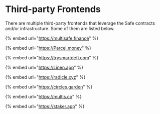 # Third-party Frontends

There are multiple third-party frontends that leverage the Safe contracts and/or infrastructure. Some of them are listed below.

{% embed url="https://multisafe.finance" %}

{% embed url="https://Parcel.money" %}

{% embed url="https://trysmartdefi.com" %}

{% embed url="https://Linen.app" %}

{% embed url="https://radicle.xyz" %}

{% embed url="https://circles.garden" %}

{% embed url="https://multis.co" %}

{% embed url="https://staker.app" %}
